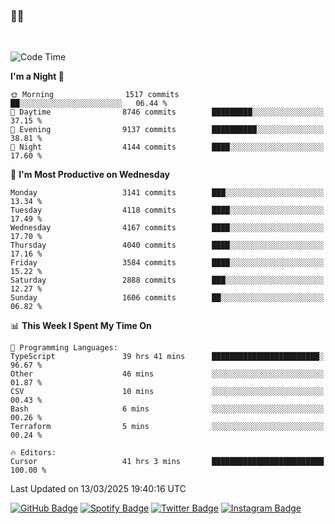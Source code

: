 ### 🤙🍺

<!-- <a href="https://github-readme-stats.vercel.app/api?username=hzak2xx&count_private=true&show_icons=true&theme=dracula">
  <img align="center" src="https://github-readme-stats.vercel.app/api?username=hzak2xx&count_private=true&show_icons=true&theme=dracula" />
</a>
</br> -->
</br>

<!--START_SECTION:waka-->
![Code Time](http://img.shields.io/badge/Code%20Time-3%2C919%20hrs%2027%20mins-blue)

**I'm a Night 🦉** 

```text
🌞 Morning                1517 commits        ██░░░░░░░░░░░░░░░░░░░░░░░   06.44 % 
🌆 Daytime                8746 commits        █████████░░░░░░░░░░░░░░░░   37.15 % 
🌃 Evening                9137 commits        ██████████░░░░░░░░░░░░░░░   38.81 % 
🌙 Night                  4144 commits        ████░░░░░░░░░░░░░░░░░░░░░   17.60 % 
```
📅 **I'm Most Productive on Wednesday** 

```text
Monday                   3141 commits        ███░░░░░░░░░░░░░░░░░░░░░░   13.34 % 
Tuesday                  4118 commits        ████░░░░░░░░░░░░░░░░░░░░░   17.49 % 
Wednesday                4167 commits        ████░░░░░░░░░░░░░░░░░░░░░   17.70 % 
Thursday                 4040 commits        ████░░░░░░░░░░░░░░░░░░░░░   17.16 % 
Friday                   3584 commits        ████░░░░░░░░░░░░░░░░░░░░░   15.22 % 
Saturday                 2888 commits        ███░░░░░░░░░░░░░░░░░░░░░░   12.27 % 
Sunday                   1606 commits        ██░░░░░░░░░░░░░░░░░░░░░░░   06.82 % 
```


📊 **This Week I Spent My Time On** 

```text
💬 Programming Languages: 
TypeScript               39 hrs 41 mins      ████████████████████████░   96.67 % 
Other                    46 mins             ░░░░░░░░░░░░░░░░░░░░░░░░░   01.87 % 
CSV                      10 mins             ░░░░░░░░░░░░░░░░░░░░░░░░░   00.43 % 
Bash                     6 mins              ░░░░░░░░░░░░░░░░░░░░░░░░░   00.26 % 
Terraform                5 mins              ░░░░░░░░░░░░░░░░░░░░░░░░░   00.24 % 

🔥 Editors: 
Cursor                   41 hrs 3 mins       █████████████████████████   100.00 % 
```


 Last Updated on 13/03/2025 19:40:16 UTC
<!--END_SECTION:waka-->

[![GitHub Badge](https://img.shields.io/badge/GitHub-100000?style=for-the-badge&logo=github&logoColor=white)](https://github.com/hzak2xx)
[![Spotify Badge](https://img.shields.io/badge/Spotify-1ED760?&style=for-the-badge&logo=spotify&logoColor=white)](https://open.spotify.com/user/uf90s6sbbh75a1mt44clkhkvf)
[![Twitter Badge](https://img.shields.io/badge/Twitter-1DA1F2?style=for-the-badge&logo=twitter&logoColor=white)](https://twitter.com/hzak2xx)
[![Instagram Badge](https://img.shields.io/badge/Instagram-E4405F?style=for-the-badge&logo=instagram&logoColor=white)](https://www.instagram.com/hzak2xx/)

